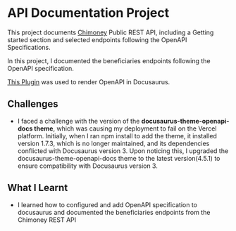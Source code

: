# API Documentation Project

This project documents [Chimoney](chimoney.io) Public REST API, including a Getting started section and selected endpoints following the OpenAPI Specifications.

In this project, I documented the beneficiaries endpoints following the OpenAPI specification.

[This Plugin](https://github.com/PaloAltoNetworks/docusaurus-openapi-docs) was used to render OpenAPI in Docusaurus.

## Challenges

- I faced a challenge with the version of the **docusaurus-theme-openapi-docs theme**, which was causing my deployment to fail on the Vercel platform. Initially, when I ran npm install to add the theme, it installed version 1.7.3, which is no longer maintained, and its dependencies conflicted with Docusaurus version 3. Upon noticing this, I upgraded the docusaurus-theme-openapi-docs theme to the latest version(4.5.1) to ensure compatibility with Docusaurus version 3.

## What I Learnt

- I learned how to configured and add OpenAPI specification to docusaurus and documented the beneficiaries endpoints from the Chimoney REST API
